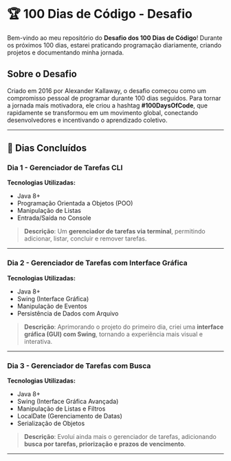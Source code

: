 # 🏆 100 Dias de Código - Desafio 

Bem-vindo ao meu repositório do **Desafio dos 100 Dias de Código**! Durante os próximos 100 dias, estarei praticando programação diariamente, criando projetos e documentando minha jornada. 

## Sobre o Desafio

Criado em 2016 por Alexander Kallaway, o desafio começou como um compromisso pessoal de programar durante 100 dias seguidos. Para tornar a jornada mais motivadora, ele criou a hashtag **#100DaysOfCode**, que rapidamente se transformou em um movimento global, conectando desenvolvedores e incentivando o aprendizado coletivo.

---

## 📌 Dias Concluídos

### Dia 1 - Gerenciador de Tarefas CLI 
**Tecnologias Utilizadas:**
- Java 8+
- Programação Orientada a Objetos (POO)
- Manipulação de Listas
- Entrada/Saída no Console

> **Descrição**: Um **gerenciador de tarefas via terminal**, permitindo adicionar, listar, concluir e remover tarefas.  


---

### Dia 2 - Gerenciador de Tarefas com Interface Gráfica 
**Tecnologias Utilizadas:**
- Java 8+
- Swing (Interface Gráfica)
- Manipulação de Eventos
- Persistência de Dados com Arquivo

> **Descrição**: Aprimorando o projeto do primeiro dia, criei uma **interface gráfica (GUI) com Swing**, tornando a experiência mais visual e interativa.  

---

###  Dia 3 - Gerenciador de Tarefas com Busca 
**Tecnologias Utilizadas:**
- Java 8+
- Swing (Interface Gráfica Avançada)
- Manipulação de Listas e Filtros
- LocalDate (Gerenciamento de Datas)
- Serialização de Objetos

> **Descrição**: Evoluí ainda mais o gerenciador de tarefas, adicionando **busca por tarefas, priorização e prazos de vencimento**.  


---

